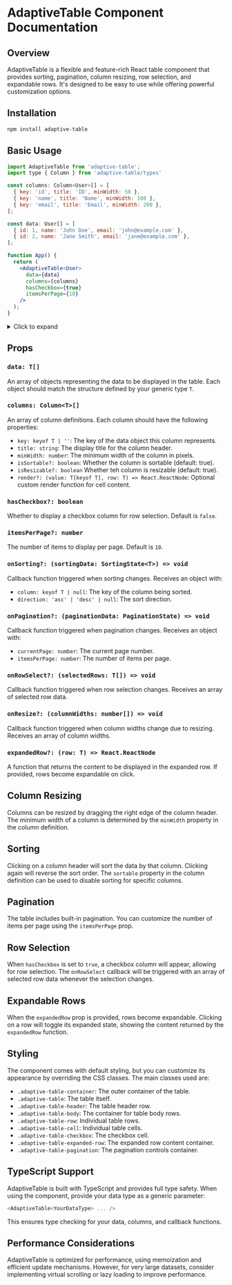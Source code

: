# AdaptiveTable Component Documentation

## Overview

AdaptiveTable is a flexible and feature-rich React table component that provides sorting, pagination, column resizing, row selection, and expandable rows. It's designed to be easy to use while offering powerful customization options.

## Installation

```bash
npm install adaptive-table
```

## Basic Usage

```jsx
import AdaptiveTable from 'adaptive-table';
import type { Column } from 'adaptive-table/types'

const columns: Column<User>[] = [
  { key: 'id', title: 'ID', minWidth: 50 },
  { key: 'name', title: 'Name', minWidth: 100 },
  { key: 'email', title: 'Email', minWidth: 200 },
];

const data: User[] = [
  { id: 1, name: 'John Doe', email: 'john@example.com' },
  { id: 2, name: 'Jane Smith', email: 'jane@example.com' },
];

function App() {
  return (
    <AdaptiveTable<User>
      data={data}
      columns={columns}
      hasCheckbox={true}
      itemsPerPage={10}
    />
  );
}
```

<details>
  <summary>Click to expand</summary>
  
  This content is hidden by default but can be expanded.
</details>

## Props

### `data: T[]`

An array of objects representing the data to be displayed in the table. Each object should match the structure defined by your generic type `T`.

### `columns: Column<T>[]`

An array of column definitions. Each column should have the following properties:

- `key: keyof T | ''`: The key of the data object this column represents.
- `title: string`: The display title for the column header.
- `minWidth: number`: The minimum width of the column in pixels.
- `isSortable?: boolean`: Whether the column is sortable (default: true).
- `isResizable?: boolean` Whether teh column is resizable (default: true).
- `render?: (value: T[keyof T], row: T) => React.ReactNode`: Optional custom render function for cell content.

### `hasCheckbox?: boolean`

Whether to display a checkbox column for row selection. Default is `false`.

### `itemsPerPage?: number`

The number of items to display per page. Default is `10`.

### `onSorting?: (sortingData: SortingState<T>) => void`

Callback function triggered when sorting changes. Receives an object with:

- `column: keyof T | null`: The key of the column being sorted.
- `direction: 'asc' | 'desc' | null`: The sort direction.

### `onPagination?: (paginationData: PaginationState) => void`

Callback function triggered when pagination changes. Receives an object with:

- `currentPage: number`: The current page number.
- `itemsPerPage: number`: The number of items per page.

### `onRowSelect?: (selectedRows: T[]) => void`

Callback function triggered when row selection changes. Receives an array of selected row data.

### `onResize?: (columnWidths: number[]) => void`

Callback function triggered when column widths change due to resizing. Receives an array of column widths.

### `expandedRow?: (row: T) => React.ReactNode`

A function that returns the content to be displayed in the expanded row. If provided, rows become expandable on click.

## Column Resizing

Columns can be resized by dragging the right edge of the column header. The minimum width of a column is determined by the `minWidth` property in the column definition.

## Sorting

Clicking on a column header will sort the data by that column. Clicking again will reverse the sort order. The `sortable` property in the column definition can be used to disable sorting for specific columns.

## Pagination

The table includes built-in pagination. You can customize the number of items per page using the `itemsPerPage` prop.

## Row Selection

When `hasCheckbox` is set to `true`, a checkbox column will appear, allowing for row selection. The `onRowSelect` callback will be triggered with an array of selected row data whenever the selection changes.

## Expandable Rows

When the `expandedRow` prop is provided, rows become expandable. Clicking on a row will toggle its expanded state, showing the content returned by the `expandedRow` function.

## Styling

The component comes with default styling, but you can customize its appearance by overriding the CSS classes. The main classes used are:

- `.adaptive-table-container`: The outer container of the table.
- `.adaptive-table`: The table itself.
- `.adaptive-table-header`: The table header row.
- `.adaptive-table-body`: The container for table body rows.
- `.adaptive-table-row`: Individual table rows.
- `.adaptive-table-cell`: Individual table cells.
- `.adaptive-table-checkbox`: The checkbox cell.
- `.adaptive-table-expanded-row`: The expanded row content container.
- `.adaptive-table-pagination`: The pagination controls container.

## TypeScript Support

AdaptiveTable is built with TypeScript and provides full type safety. When using the component, provide your data type as a generic parameter:

```typescript
<AdaptiveTable<YourDataType> ... />
```

This ensures type checking for your data, columns, and callback functions.

## Performance Considerations

AdaptiveTable is optimized for performance, using memoization and efficient update mechanisms. However, for very large datasets, consider implementing virtual scrolling or lazy loading to improve performance.
